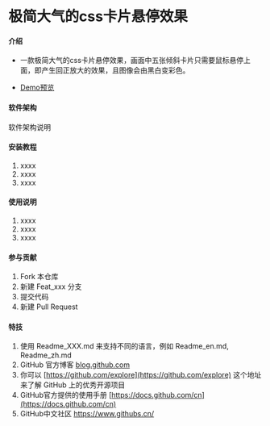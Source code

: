 # 极简大气的css卡片悬停效果

#### 介绍

- 一款极简大气的css卡片悬停效果，画面中五张倾斜卡片只需要鼠标悬停上面，即产生回正放大的效果，且图像会由黑白变彩色。

- [Demo预览](https://sunyctf.github.io/front-end-demos/css-effects/极简大气的css卡片悬停效果/index.html)

#### 软件架构

软件架构说明


#### 安装教程

1.  xxxx
2.  xxxx
3.  xxxx

#### 使用说明

1.  xxxx
2.  xxxx
3.  xxxx

#### 参与贡献

1.  Fork 本仓库
2.  新建 Feat_xxx 分支
3.  提交代码
4.  新建 Pull Request


#### 特技

1.  使用 Readme\_XXX.md 来支持不同的语言，例如 Readme\_en.md, Readme\_zh.md
2.  GitHub 官方博客 [blog.github.com](https://github.blog)
3.  你可以 [https://github.com/explore](https://github.com/explore) 这个地址来了解 GitHub 上的优秀开源项目
4.  GitHub官方提供的使用手册 [https://docs.github.com/cn](https://docs.github.com/cn)
5.  GitHub中文社区 https://www.githubs.cn/